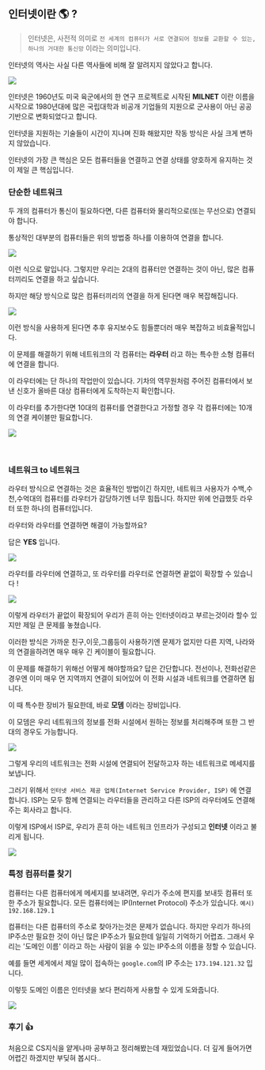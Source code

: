 


## 인터넷이란 🌎 ?

> 인터넷은, 사전적 의미로 `전 세계의 컴퓨터가 서로 연결되어 정보를 교환할 수 있는, 하나의 거대한 통신망` 이라는 의미입니다.

인터넷의 역사는 사실 다른 역사들에 비해 잘 알려지지 않았다고 합니다.

![](https://velog.velcdn.com/images/jaepal/post/dad8c9ec-bc26-401f-9f1b-f0d33e5e4b91/image.png)


인터넷은 1960년도 미국 육군에서의 한 연구 프로젝트로 시작된 **MILNET** 이란 이름을 시작으로 1980년대에 많은 국립대학과 비공개 기업들의 지원으로 군사용이 아닌 공공 기반으로 변화되었다고 합니다.

인터넷을 지원하는 기술들이 시간이 지나며 진화 해왔지만 작동 방식은 사실 크게 변하지 않았습니다.

인터넷의 가장 큰 핵심은 모든 컴퓨터들을 연결하고
연결 상태를 양호하게 유지하는 것이 제일 큰 핵심입니다.


### 단순한 네트워크

두 개의 컴퓨터가 통신이 필요하다면,
다른 컴퓨터와 물리적으로(또는 무선으로) 연결되야 합니다.

통상적인 대부분의 컴퓨터들은 위의 방법중 하나를 이용하여 연결을 합니다.

![](https://velog.velcdn.com/images/jaepal/post/69529109-196c-44fd-b563-7deabc9aa3b9/image.png)


이런 식으로 말입니다. 
그렇지만 우리는 2대의 컴퓨터만 연결하는 것이 아닌, 많은 컴퓨터끼리도 연결을 하고 싶습니다.

하지만 해당 방식으로 많은 컴퓨터끼리의 연결을 하게 된다면 매우 복잡해집니다.


![](https://velog.velcdn.com/images/jaepal/post/ca8f8727-091e-4c4d-b2fd-3f3a0f8d3019/image.png)

이런 방식을 사용하게 된다면
추후 유지보수도 힘들뿐더러 매우 복잡하고 비효율적입니다. 

이 문제를 해결하기 위해 네트워크의 각 컴퓨터는 **라우터** 라고 하는 특수한 소형 컴퓨터에 연결을 합니다.

이 라우터에는 단 하나의 작업만이 있습니다.
기차의 역무원처럼 주어진 컴퓨터에서 보낸 신호가 올바른 대상 컴퓨터에게 도착하는지 확인합니다.

이 라우터를 추가한다면 10대의 컴퓨터를 연결한다고 가정할 경우
각 컴퓨터에는 10개의 연결 케이블만 필요합니다.

![](https://velog.velcdn.com/images/jaepal/post/f7fc878a-af12-4bcd-afed-795c8249ec1f/image.png)

<br>


### 네트워크 to 네트워크

라우터 방식으로 연결하는 것은 효율적인 방법이긴 하지만,
네트워크 사용자가 수백,수천,수억대의 컴퓨터를 라우터가 감당하기엔 너무 힘듭니다. 하지만 위에 언급했듯
라우터 또한 하나의 컴퓨터입니다.

라우터와 라우터를 연결하면 해결이 가능할까요?

답은 **YES** 입니다.

![](https://velog.velcdn.com/images/jaepal/post/1d5b417c-aea8-45a9-b206-77e24bba9fcc/image.png)


라우터를 라우터에 연결하고, 또 라우터를 라우터로 연결하면 끝없이 확장할 수 있습니다 !

![](https://velog.velcdn.com/images/jaepal/post/5caada74-36f4-4bdb-a335-81a989869cc4/image.png)

이렇게 라우터가 끝없이 확장되어 우리가 흔히 아는
인터넷이라고 부르는것이라 할수 있지만 제일 큰 문제를 놓쳤습니다.

이러한 방식은 가까운 친구,이웃,그룹등이 사용하기엔
문제가 없지만 다른 지역, 나라와의 연결을하려면
매우 매우 긴 케이블이 필요합니다.

이 문제를 해결하기 위해선 어떻게 해야할까요?
답은 간단합니다. 전선이나, 전화선같은 경우엔 이미
매우 먼 지역까지 연결이 되어있어 이 전화 시설과 네트워크를 연결하면 됩니다.

이 때 특수한 장비가 필요한데, 바로 **모뎀** 이라는 장비입니다.

이 모뎀은 우리 네트워크의 정보를 전화 시설에서 원하는 정보를 처리해주며 또한 그 반대의 경우도 가능합니다.

![](https://velog.velcdn.com/images/jaepal/post/93f53448-2575-4cd8-b190-2c58d4a05665/image.png)


그렇게 우리의 네트워크는 전화 시설에 연결되어
전달하고자 하는 네트워크로 메세지를 보냅니다.

그러기 위해서 `인터넷 서비스 제공 업체(Internet Service Provider, ISP)` 에 연결합니다.
ISP는 모두 함께 연결되는 라우터들을 관리하고
다른 ISP의 라우터에도 연결해주는 회사라고 합니다.

이렇게 ISP에서 ISP로, 우리가 흔히 아는 네트워크 인프라가 구성되고 **인터넷** 이라고 불리게 됩니다.

![](https://velog.velcdn.com/images/jaepal/post/2a049261-ff4d-464b-9905-f25d501b4cbf/image.png)


### 특정 컴퓨터를 찾기

컴퓨터는 다른 컴퓨터에게 메세지를 보내려면,
우리가 주소에 편지를 보내듯 컴퓨터 또한 주소가 필요합니다. 모든 컴퓨터에는 IP(Internet Protocol) 주소가 있습니다.
`예시) 192.168.129.1`

컴퓨터는 다른 컴퓨터의 주소로 찾아가는것은 문제가 없습니다.
하지만 우리가 하나의 IP주소만 필요한 것이 아닌
많은 IP주소가 필요한데 일일히 기억하기 어렵죠.
그래서 우리는 '도메인 이름' 이라고 하는 사람이 읽을 수 있는 IP주소의 이름을 정할 수 있습니다.

예를 들면 세게에서 제일 많이 접속하는 `google.com`의 IP 주소는 `173.194.121.32` 입니다.

이렇듯 도메인 이름은 인터넷을 보다 편리하게 사용할 수 있게 도와줍니다.

![](https://velog.velcdn.com/images/jaepal/post/27306b96-e08c-49da-ad5a-485e91d25510/image.png)



### 후기 👍

처음으로 CS지식을 얕게나마 
공부하고 정리해봤는데 재밌었습니다.
더 깊게 들어가면 어렵긴 하겠지만
부딪혀 봅시다..
